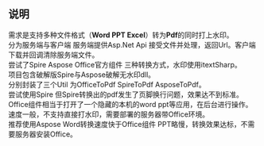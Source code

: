 
## 说明
需求是支持多种文件格式（**Word PPT Excel**）转为**Pdf**的同时打上水印。  </br>
分为服务端与客户端 服务端提供Asp.Net Api 接受文件并处理，返回Url。客户端下载并回调清除服务端文件。  </br>
尝试了Spire Aspose Office官方组件 三种转换方式，水印使用itextSharp。 </br>
项目包含破解版Spire与Aspose破解无水印dll。 </br>
分别封装了三个Util 为OfficeToPdf  SpireToPdf AsposeToPdf。 </br>
尝试使用Spire 但Spire转换出的pdf发生了页脚换行问题，效果达不到标准。 </br>
Office组件相当于打开了一个隐藏的本机的word ppt等应用，在后台进行操作。速度一般，不支持直接打水印，需要部署的服务器带Office环境。 </br>
推荐使用Aspose Word转换速度快于Office组件 PPT略慢，转换效果达标，不需要服务器安装Office。 </br>

